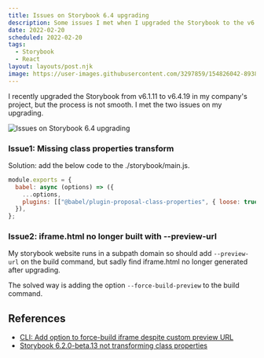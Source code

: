 ```yaml
---
title: Issues on Storybook 6.4 upgrading
description: Some issues I met when I upgraded the Storybook to the v6.4.
date: 2022-02-20
scheduled: 2022-02-20
tags:
  - Storybook
  - React
layout: layouts/post.njk
image: https://user-images.githubusercontent.com/3297859/154826042-89381812-f837-479b-9772-a1685f01b688.png
---
```


I recently upgraded the Storybook from v6.1.11 to v6.4.19 in my company's project, but the process is not smooth. I met the two issues on my upgrading.

![Issues on Storybook 6.4 upgrading](https://user-images.githubusercontent.com/3297859/154826042-89381812-f837-479b-9772-a1685f01b688.png)

### Issue1: Missing class properties transform

Solution: add the below code to the ./storybook/main.js.

```js
module.exports = {
  babel: async (options) => ({
    ...options,
    plugins: [["@babel/plugin-proposal-class-properties", { loose: true }]],
  }),
};
```

### Issue2: iframe.html no longer built with --preview-url

My storybook website runs in a subpath domain so should add `--preview-url` on the build command, but sadly find iframe.html no longer generated after upgrading.

The solved way is adding the option `--force-build-preview` to the build command.

## References

- [CLI: Add option to force-build iframe despite custom preview URL](https://github.com/storybookjs/storybook/pull/15030)
- [Storybook 6.2.0-beta.13 not transforming class properties](https://github.com/storybookjs/storybook/issues/14197)
